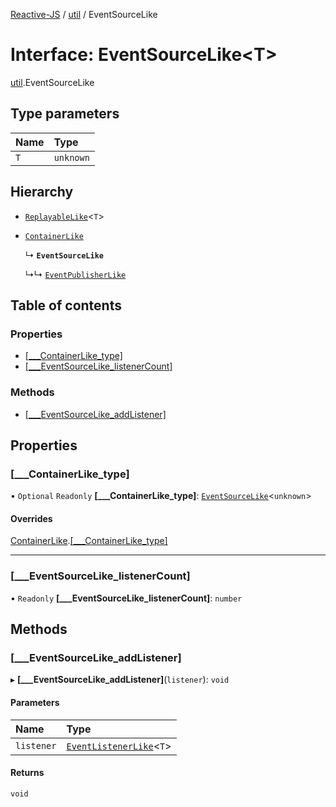 [Reactive-JS](../README.md) / [util](../modules/util.md) / EventSourceLike

# Interface: EventSourceLike<T\>

[util](../modules/util.md).EventSourceLike

## Type parameters

| Name | Type |
| :------ | :------ |
| `T` | `unknown` |

## Hierarchy

- [`ReplayableLike`](util.ReplayableLike.md)<`T`\>

- [`ContainerLike`](containers.ContainerLike.md)

  ↳ **`EventSourceLike`**

  ↳↳ [`EventPublisherLike`](util.EventPublisherLike.md)

## Table of contents

### Properties

- [[\_\_\_ContainerLike\_type]](util.EventSourceLike.md#[___containerlike_type])
- [[\_\_\_EventSourceLike\_listenerCount]](util.EventSourceLike.md#[___eventsourcelike_listenercount])

### Methods

- [[\_\_\_EventSourceLike\_addListener]](util.EventSourceLike.md#[___eventsourcelike_addlistener])

## Properties

### [\_\_\_ContainerLike\_type]

• `Optional` `Readonly` **[\_\_\_ContainerLike\_type]**: [`EventSourceLike`](util.EventSourceLike.md)<`unknown`\>

#### Overrides

[ContainerLike](containers.ContainerLike.md).[[___ContainerLike_type]](containers.ContainerLike.md#[___containerlike_type])

___

### [\_\_\_EventSourceLike\_listenerCount]

• `Readonly` **[\_\_\_EventSourceLike\_listenerCount]**: `number`

## Methods

### [\_\_\_EventSourceLike\_addListener]

▸ **[___EventSourceLike_addListener]**(`listener`): `void`

#### Parameters

| Name | Type |
| :------ | :------ |
| `listener` | [`EventListenerLike`](util.EventListenerLike.md)<`T`\> |

#### Returns

`void`
